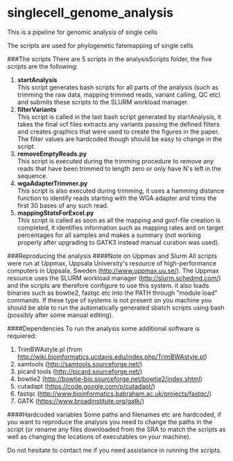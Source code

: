 # singlecell_genome_analysis

This is a pipeline for genomic analysis of single cells

The scripts are used for phylogenetic fatemapping of single cells

###The scripts
There are 5 scripts in the analysisScripts folder, the five scripts are the following:   

1. **startAnalysis**  
This script generates bash scripts for all parts of the analysis (such as trimming the raw data, mapping trimmed reads, variant calling, QC etc) and submits these scripts to the SLURM workload manager.
1. **filterVariants**  
This script is called in the last bash script generated by startAnalysis, it takes the final vcf files extracts any variants passing the defined filters and creates graphics that were used to create the figures in the paper. The filter values are hardcoded though should be easy to change in the script.
1. **removeEmptyReads.py**  
This script is executed during the trimming procedure to remove any reads that have been trimmed to length zero or only have N's left in the sequence.
1. **wgaAdapterTrimmer.py**  
This script is also executed during trimming, it uses a hamming distance function to identify reads starting with the WGA adapter and trims the first 30 bases of any such read.
1. **mappingStatsForExcel.py**  
This script is called as soon as all the mapping and gvcf-file creation is completed, it identifies information such as mapping rates and on target percentages for all samples and makes a summary (not working properly after upgrading to GATK3 instead manual curation was used).

###Reproducing the analysis
####Note on Uppmax and Slurm
All scripts were run at Uppmax, Uppsala University's resource of high-performance computers in Uppsala, Sweden (http://www.uppmax.uu.se/). The Uppmax resource uses the SLURM workload manager (http://slurm.schedmd.com/) and the scripts are therefore configure to use this system. it also loads binaries such as bowtie2, fastqc etc into the PATH through "module load" commands.  If these type of systems is not present on you machine you should be able to run the automatically generated sbatch scripts using bash (possibly after some manual editing).

####Dependencies
To run the analysis some additional software is requiered:

1. TrimBWAstyle.pl (from http://wiki.bioinformatics.ucdavis.edu/index.php/TrimBWAstyle.pl)
1. samtools (http://samtools.sourceforge.net/)
1. picard tools (http://picard.sourceforge.net/)
1. bowtie2 (http://bowtie-bio.sourceforge.net/bowtie2/index.shtml)
1. cutadapt (https://code.google.com/p/cutadapt/)
1. fastqc (http://www.bioinformatics.babraham.ac.uk/projects/fastqc/)
1. GATK (https://www.broadinstitute.org/gatk/)

####Hardcoded variables
Some paths and filenames etc are hardcoded, if you want to reproduce the analysis you need to change the paths in the script (or rename any files downloaded from the SRA to match the scripts as well as changing the locations of executables on your machine).

Do not hesitate to contact me if you need assistance in running the scripts.
